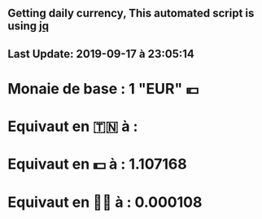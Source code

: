 ## Getting daily currency, This automated script is using [jq](https://stedolan.github.io/jq/)
## Last Update:  2019-09-17 à 23:05:14
 # Monaie de base : 1 "EUR" 💶 
 # Equivaut en 🇹🇳 à :  
 # Equivaut en 💵 à : 1.107168
 # Equivaut en 🐱‍💻 à :  0.000108
